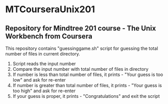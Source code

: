 # MTCourseraUnix201

## Repository for Mindtree 201 course - The Unix Workbench from Coursera

This repository contains "guessinggame.sh" script for guessing the total number of files in current directory.

1. Script reads the input number
2. Compare the input number with total number of files in directory
3. If number is less than total number of files, it prints - "Your guess is too low" and ask for re-enter
4. If number is greater than total number of files, it prints - "Your guess is too high" and ask for re-enter
5. If your guess is proper, it prints - "Congratulations" and exit the script


